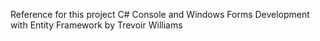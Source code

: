 Reference for this project C# Console and Windows Forms Development with Entity Framework by Trevoir Williams
